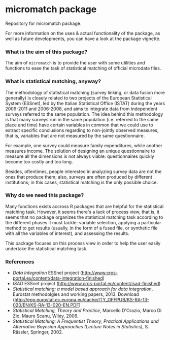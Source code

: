 micromatch package
==================

Repository for micromatch package.

For more information on the uses & actual functionality of the package, as well as future developments, you can have a look at the package vignette.

### What is the aim of this package?
The aim of `micromatch` is to provide the user with some utilities and functions to ease the task of statistical matching of official microdata files.

### What is statistical matching, anyway?
The methodology of statistical matching (survey linking, or data fusion more generally) is closely related to two projects of the European Statistical System (ESSnet), led by the Italian Statistical Office (ISTAT) during the years 2009-2011 and 2006-2008, and aims to integrate data from independent surveys referred to the same population.
The idea behind this methodology is that many surveys run in the same population (i.e. referred to the same place and time) have certain variables in common that we could use to extract specific conclusions regarding to non-jointly observed measures, that is, variables that are not measured by the same questionnaire.

For example, one survey could measure family expenditures, while another measures income. The solution of designing an unique questionnaire to measure all the dimensions is not always viable: questionnaires quickly become too costly and too long. 

Besides, oftentimes, people interested in analyzing survey data are not the ones that produce them; also, surveys are often produced by different institutions; in this cases, statistical matching is the only possible choice. 

### Why do we need this package?

Many functions exists accross R packages that are helpful for the statistical matching task. However, it seems there's a lack of process view, that is, it seems that no package organizes the statistical matching task according to the different phases it must tackle: variable selection, applying a particular method to get results (usually, in the form of a fused file, or synthetic file with all the variables of interest), and assessing the results.

This package focuses on this process view in order to help the user easily undertake the statistical matching task.

### References
* *Data Integration* ESSnet project (http://www.cros-portal.eu/content/data-integration-finished)
* *ISAD* ESSnet project (http://www.cros-portal.eu/content/isad-finished)
* *Statistical matching: a model based approach for data integration*, Eurostat methodolgies and working papers, 2013. Download (http://epp.eurostat.ec.europa.eu/cache/ITY_OFFPUB/KS-RA-13-020/EN/KS-RA-13-020-EN.PDF)
* *Statistical Matching, Theory and Practice*, Marcello D'Orazio, Marco Di Zio, Mauro Scanu, Wiley, 2006.
* *Statistical Matching: A Frequentist Theory, Practical Applications and Alternative Bayesian Approaches (Lecture Notes in Statistics)*, S. Rässler, Springer, 2002.
